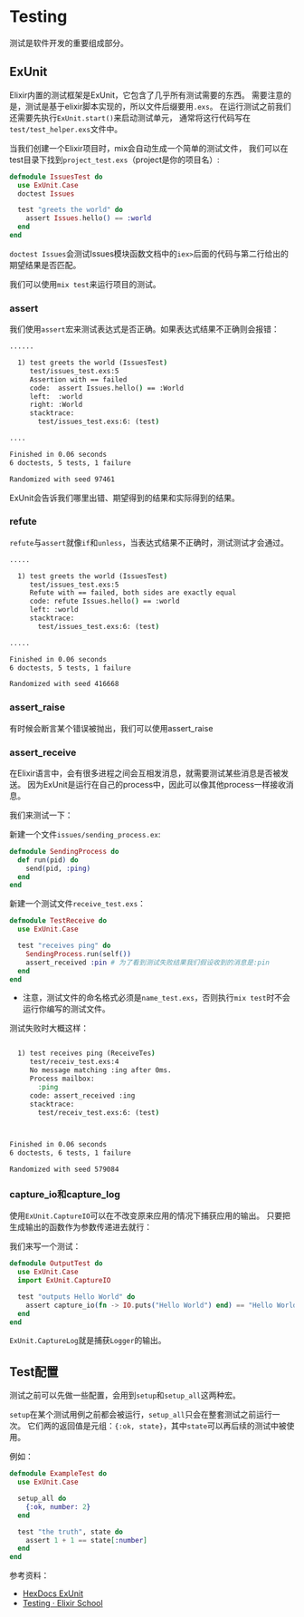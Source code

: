# Testing

测试是软件开发的重要组成部分。

## ExUnit

Elixir内置的测试框架是ExUnit，它包含了几乎所有测试需要的东西。
需要注意的是，测试是基于elixir脚本实现的，所以文件后缀要用`.exs`。
在运行测试之前我们还需要先执行`ExUnit.start()`来启动测试单元，
通常将这行代码写在`test/test_helper.exs`文件中。

当我们创建一个Elixir项目时，mix会自动生成一个简单的测试文件，
我们可以在test目录下找到`project_test.exs`（project是你的项目名）:

```elixir
defmodule IssuesTest do
  use ExUnit.Case
  doctest Issues

  test "greets the world" do
    assert Issues.hello() == :world
  end
end
```
`doctest Issues`会测试Issues模块函数文档中的`iex>`后面的代码与第二行给出的期望结果是否匹配。

我们可以使用`mix test`来运行项目的测试。

### assert

我们使用`assert`宏来测试表达式是否正确。如果表达式结果不正确则会报错：

```cmd
......

  1) test greets the world (IssuesTest)
     test/issues_test.exs:5
     Assertion with == failed
     code:  assert Issues.hello() == :World
     left:  :world
     right: :World
     stacktrace:
       test/issues_test.exs:6: (test)

....

Finished in 0.06 seconds
6 doctests, 5 tests, 1 failure

Randomized with seed 97461
```

ExUnit会告诉我们哪里出错、期望得到的结果和实际得到的结果。

### refute

`refute`与`assert`就像`if`和`unless`，当表达式结果不正确时，测试测试才会通过。

```cmd
.....

  1) test greets the world (IssuesTest)
     test/issues_test.exs:5
     Refute with == failed, both sides are exactly equal
     code: refute Issues.hello() == :world
     left: :world
     stacktrace:
       test/issues_test.exs:6: (test)

.....

Finished in 0.06 seconds
6 doctests, 5 tests, 1 failure

Randomized with seed 416668
```

### assert_raise

有时候会断言某个错误被抛出，我们可以使用assert_raise

### assert_receive

在Elixir语言中，会有很多进程之间会互相发消息，就需要测试某些消息是否被发送。
因为ExUnit是运行在自己的process中，因此可以像其他process一样接收消息。

我们来测试一下：

新建一个文件`issues/sending_process.ex`:

```elixir
defmodule SendingProcess do
  def run(pid) do
    send(pid, :ping)
  end
end
```

新建一个测试文件`receive_test.exs`：

```elixir
defmodule TestReceive do
  use ExUnit.Case

  test "receives ping" do
    SendingProcess.run(self())
    assert_received :pin # 为了看到测试失败结果我们假设收到的消息是:pin
  end
end
```

* 注意，测试文件的命名格式必须是`name_test.exs`，否则执行`mix test`时不会运行你编写的测试文件。

测试失败时大概这样：

```cmd

  1) test receives ping (ReceiveTes)
     test/receiv_test.exs:4
     No message matching :ing after 0ms.
     Process mailbox:
       :ping
     code: assert_received :ing
     stacktrace:
       test/receiv_test.exs:6: (test)



Finished in 0.06 seconds
6 doctests, 6 tests, 1 failure

Randomized with seed 579084
```

### capture_io和capture_log

使用`ExUnit.CaptureIO`可以在不改变原来应用的情况下捕获应用的输出。
只要把生成输出的函数作为参数传递进去就行：

我们来写一个测试：

```elixir
defmodule OutputTest do
  use ExUnit.Case
  import ExUnit.CaptureIO

  test "outputs Hello World" do
    assert capture_io(fn -> IO.puts("Hello World") end) == "Hello World\n"
  end
end
```

`ExUnit.CaptureLog`就是捕获`Logger`的输出。

## Test配置

测试之前可以先做一些配置，会用到`setup`和`setup_all`这两种宏。

`setup`在某个测试用例之前都会被运行，`setup_all`只会在整套测试之前运行一次。
它们两的返回值是元组：`{:ok, state}`，其中`state`可以再后续的测试中被使用。

例如：

```elixir
defmodule ExampleTest do
  use ExUnit.Case

  setup_all do
    {:ok, number: 2}
  end

  test "the truth", state do
    assert 1 + 1 == state[:number]
  end
end
```

参考资料：

* [HexDocs ExUnit](https://hexdocs.pm/ex_unit/ExUnit.html#content)
* [Testing · Elixir School](https://elixirschool.com/en/lessons/basics/testing/)
